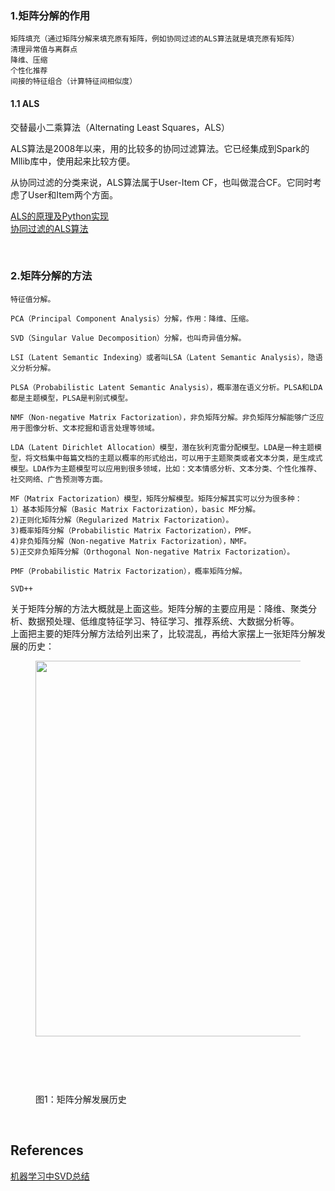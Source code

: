 ### 1.矩阵分解的作用
```
矩阵填充（通过矩阵分解来填充原有矩阵，例如协同过滤的ALS算法就是填充原有矩阵）
清理异常值与离群点
降维、压缩
个性化推荐
间接的特征组合（计算特征间相似度）
```
#### 1.1 ALS
交替最小二乘算法（Alternating Least Squares，ALS）

ALS算法是2008年以来，用的比较多的协同过滤算法。它已经集成到Spark的Mllib库中，使用起来比较方便。

从协同过滤的分类来说，ALS算法属于User-Item CF，也叫做混合CF。它同时考虑了User和Item两个方面。


[ALS的原理及Python实现](https://zhuanlan.zhihu.com/p/47584486)   
[协同过滤的ALS算法](https://blog.csdn.net/antkillerfarm/article/details/53734658)

&nbsp;
### 2.矩阵分解的方法
```
特征值分解。

PCA（Principal Component Analysis）分解，作用：降维、压缩。

SVD（Singular Value Decomposition）分解，也叫奇异值分解。

LSI（Latent Semantic Indexing）或者叫LSA（Latent Semantic Analysis），隐语义分析分解。

PLSA（Probabilistic Latent Semantic Analysis），概率潜在语义分析。PLSA和LDA都是主题模型，PLSA是判别式模型。

NMF（Non-negative Matrix Factorization），非负矩阵分解。非负矩阵分解能够广泛应用于图像分析、文本挖掘和语言处理等领域。

LDA（Latent Dirichlet Allocation）模型，潜在狄利克雷分配模型。LDA是一种主题模型，将文档集中每篇文档的主题以概率的形式给出，可以用于主题聚类或者文本分类，是生成式模型。LDA作为主题模型可以应用到很多领域，比如：文本情感分析、文本分类、个性化推荐、社交网络、广告预测等方面。

MF（Matrix Factorization）模型，矩阵分解模型。矩阵分解其实可以分为很多种：
1）基本矩阵分解（Basic Matrix Factorization），basic MF分解。
2)正则化矩阵分解（Regularized Matrix Factorization）。
3)概率矩阵分解（Probabilistic Matrix Factorization），PMF。
4)非负矩阵分解（Non-negative Matrix Factorization），NMF。
5)正交非负矩阵分解（Orthogonal Non-negative Matrix Factorization）。

PMF（Probabilistic Matrix Factorization），概率矩阵分解。

SVD++
```
关于矩阵分解的方法大概就是上面这些。矩阵分解的主要应用是：降维、聚类分析、数据预处理、低维度特征学习、特征学习、推荐系统、大数据分析等。  
上面把主要的矩阵分解方法给列出来了，比较混乱，再给大家摆上一张矩阵分解发展的历史：   
<figure data-size="normal"><noscript><img src="https://pic2.zhimg.com/v2-f4021f1acc21f6edad3529b78efe009d_b.jpg" data-size="normal" data-rawwidth="601" data-rawheight="128" class="origin_image zh-lightbox-thumb" width="601" data-original="https://pic2.zhimg.com/v2-f4021f1acc21f6edad3529b78efe009d_r.jpg"/></noscript><img src="data:image/svg+xml;utf8,&lt;svg xmlns=&#39;http://www.w3.org/2000/svg&#39; width=&#39;601&#39; height=&#39;128&#39;&gt;&lt;/svg&gt;" data-size="normal" data-rawwidth="601" data-rawheight="128" class="origin_image zh-lightbox-thumb lazy" width="601" data-original="https://pic2.zhimg.com/v2-f4021f1acc21f6edad3529b78efe009d_r.jpg" data-actualsrc="https://pic2.zhimg.com/v2-f4021f1acc21f6edad3529b78efe009d_b.jpg"/><figcaption>图1：矩阵分解发展历史</figcaption></figure>

&nbsp;
## References
[机器学习中SVD总结](https://zhuanlan.zhihu.com/p/37038542)
